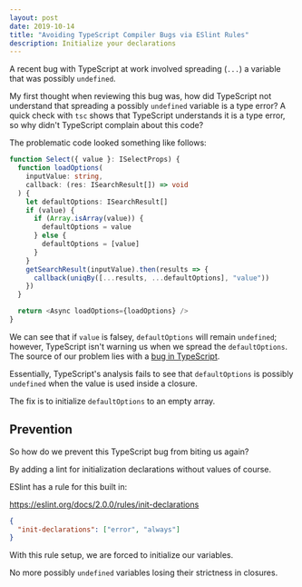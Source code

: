 ```yaml
---
layout: post
date: 2019-10-14
title: "Avoiding TypeScript Compiler Bugs via ESlint Rules"
description: Initialize your declarations
---
```


A recent bug with TypeScript at work involved spreading (`...`) a variable
that was possibly `undefined`.

My first thought when reviewing this bug was, how did TypeScript not understand
that spreading a possibly `undefined` variable is a type error? A quick check
with `tsc` shows that TypeScript understands it is a type error, so why
didn't TypeScript complain about this code?

The problematic code looked something like follows:

```typescript
function Select({ value }: ISelectProps) {
  function loadOptions(
    inputValue: string,
    callback: (res: ISearchResult[]) => void
  ) {
    let defaultOptions: ISearchResult[]
    if (value) {
      if (Array.isArray(value)) {
        defaultOptions = value
      } else {
        defaultOptions = [value]
      }
    }
    getSearchResult(inputValue).then(results => {
      callback(uniqBy([...results, ...defaultOptions], "value"))
    })
  }

  return <Async loadOptions={loadOptions} />
}
```

We can see that if `value` is falsey, `defaultOptions` will remain `undefined`;
however, TypeScript isn't warning us when we spread the `defaultOptions`.
The source of our problem lies with a [bug in TypeScript](https://github.com/microsoft/TypeScript/issues/9273).

Essentially, TypeScript's analysis fails to see that `defaultOptions` is
possibly `undefined` when the value is used inside a closure.

The fix is to initialize `defaultOptions` to an empty array.

## Prevention

So how do we prevent this TypeScript bug from biting us again?

By adding a lint for initialization declarations without values of course.

ESlint has a rule for this built in:

<https://eslint.org/docs/2.0.0/rules/init-declarations>

```json
{
  "init-declarations": ["error", "always"]
}
```

With this rule setup, we are forced to initialize our variables.

No more possibly `undefined` variables losing their strictness in closures.
